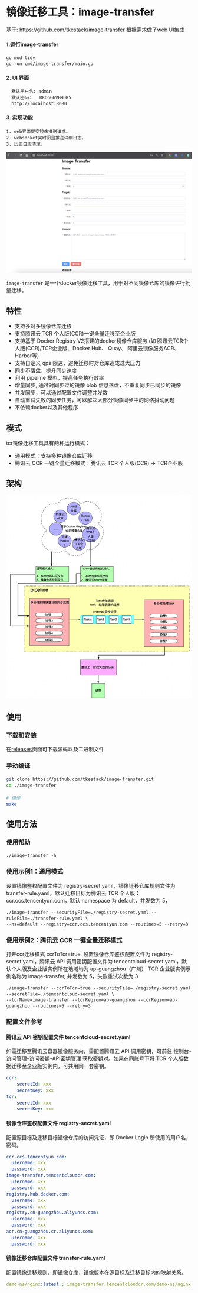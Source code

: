 # 镜像迁移工具：image-transfer

基于:  https://github.com/tkestack/image-transfer 根据需求做了web UI集成
#### 1.运行image-transfer
``` 
go mod tidy
go run cmd/image-transfer/main.go
```

#### 2. UI 界面
```
  默认用户名: admin
  默认密码:   RKO6G6VBH0R5
  http://localhost:8080
```
#### 3. 实现功能
```
1. web界面提交镜像推送请求。
2. websocket实时回显推送详细日志。
3. 历史日志清理。
```
![image-transfer-UI](https://github.com/eagle9527/image-transfer2/blob/main/image-transfer-UI.png?raw=true)

`image-transfer` 是一个docker镜像迁移工具，用于对不同镜像仓库的镜像进行批量迁移。

## 特性

- 支持多对多镜像仓库迁移
- 支持腾讯云 TCR 个人版(CCR)一键全量迁移至企业版
- 支持基于 Docker Registry V2搭建的docker镜像仓库服务 (如 腾讯云TCR个人版(CCR)/TCR企业版、Docker Hub、 Quay、 阿里云镜像服务ACR、 Harbor等)
- 支持自定义 qps 限速，避免迁移时对仓库造成过大压力
- 同步不落盘，提升同步速度
- 利用 pipeline 模型，提高任务执行效率
- 增量同步, 通过对同步过的镜像 blob 信息落盘，不重复同步已同步的镜像
- 并发同步，可以通过配置文件调整并发数
- 自动重试失败的同步任务，可以解决大部分镜像同步中的网络抖动问题
- 不依赖docker以及其他程序

## 模式

tcr镜像迁移工具具有两种运行模式：

- 通用模式：支持多种镜像仓库迁移
- 腾讯云 CCR 一键全量迁移模式：腾讯云 TCR 个人版(CCR) -> TCR企业版

## 架构

![image](./docs/arch.png)

## 使用

### 下载和安装

在[releases](https://github.com/tkestack/image-transfer/releases)页面可下载源码以及二进制文件

### 手动编译

```bash
git clone https://github.com/tkestack/image-transfer.git
cd ./image-transfer

# 编译
make
```

## 使用方法

### 使用帮助

```shell
./image-transfer -h
```

### 使用示例1：通用模式

设置镜像鉴权配置文件为 registry-secret.yaml，镜像迁移仓库规则文件为 transfer-rule.yaml，默认迁移目标为腾讯云 TCR 个人版：ccr.ccs.tencentyun.com，默认 namespace 为 default，并发数为 5，

```shell
./image-transfer --securityFile=./registry-secret.yaml --ruleFile=./transfer-rule.yaml \  
--ns=default --registry=ccr.ccs.tencentyun.com --routines=5 --retry=3
```

### 使用示例2：腾讯云 CCR 一键全量迁移模式

打开ccr迁移模式 ccrToTcr=true, 设置镜像仓库鉴权配置文件为 registry-secret.yaml，腾讯云 API 调用密钥配置文件为 tencentcloud-secret.yaml，默认个人版及企业版实例所在地域均为 ap-guangzhou（广州）
TCR 企业版实例示例名称为 image-transfer, 并发数为 5，失败重试次数为 3

```shell
./image-transfer --ccrToTcr=true --securityFile=./registry-secret.yaml --secretFile=./tencentcloud-secret.yaml \ 
--tcrName=image-transfer --tcrRegion=ap-guangzhou --ccrRegion=ap-guangzhou --routines=5 --retry=3
```

### 配置文件参考

#### 腾讯云 API 密钥配置文件 tencentcloud-secret.yaml

如需迁移至腾讯云容器镜像服务内，需配置腾讯云 API 调用密钥，可前往 控制台-访问管理-访问密钥-API密钥管理 获取密钥对。如果在同账号下将 TCR 个人版数据迁移至企业版实例内，可共用同一套密钥。

```yaml
ccr:
    secretId: xxx
    secretKey: xxx
tcr:
    secretId: xxx
    secretKey: xxx
```

#### 镜像仓库鉴权配置文件 registry-secret.yaml

配置源目标及迁移目标镜像仓库的访问凭证，即 Docker Login 所使用的用户名，密码。

```yaml
ccr.ccs.tencentyun.com:
  username: xxx
  password: xxx
image-transfer.tencentcloudcr.com:
  username: xxx
  password: xxx
registry.hub.docker.com:
  username: xxx
  password: xxx
registry.cn-guangzhou.aliyuncs.com:
  username: xxx
  password: xxx
acr.cn-guangzhou.cr.aliyuncs.com:
  username: xxx
  password: xxx
```

#### 镜像迁移仓库配置文件 transfer-rule.yaml

配置镜像迁移规则，即镜像仓库，镜像版本在源目标及迁移目标内的映射关系。

```yaml
demo-ns/nginx:latest : image-transfer.tencentcloudcr.com/demo-ns/nginx:latest
```
